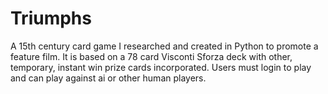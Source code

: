 # Triumphs
A 15th century card game I researched and created in Python to promote a feature film. It is based on a 78 card Visconti Sforza deck with other, temporary, instant win prize cards incorporated. Users must login to play and can play against ai or other human players.  
